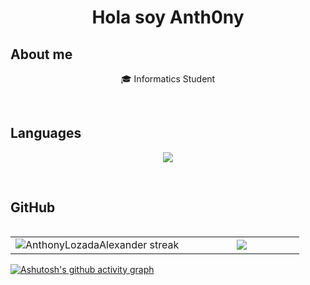 <h1 align="center">Hola soy Anth0ny  </h1> 

<h2>About me </h2>
<!--Intro start-->

<p align="center">
🎓 Informatics Student

<!--Intro end-->
</p>
<br>

<h2 >Languages </h2>
<!--tech stack icons-->
<p align="center">
  <a href="https://skillicons.dev">
    <img src="https://skillicons.dev/icons?i=cs,cpp,java,py,dotnet,git,github,vscode&perline=12" />
  </a>
</p>
<br>
<!--------------------------------------------------------------------------------------------------------------------------->

<h2>GitHub </h2>
<!--- stats & Trophy (start) -->
<p align="center">
  <table align="left">
  <tr border="none">
  <td width="60%" align="center">
    <img title="🔥 Get streak stats for your profile at git.io/streak-stats" alt="AnthonyLozadaAlexander streak" src="https://github-readme-streak-stats.herokuapp.com/?user=AnthonyLozadaAlexander&theme=dark&hide_border=false" /> 
  </td>

  <td width="40%" align="center">
    <img align="center" src="https://github-readme-stats.anuraghazra1.vercel.app/api/top-langs/?username=AnthonyLozadaAlexander&theme=dark&hide_border=false&no-bg=true&no-frame=true&langs_count=10"/>
  </td>
  </tr>
  </table>
</p>  
<!------------------------------------------------------------------------------------------------------------------------------------->

  [![Ashutosh's github activity graph](https://github-readme-activity-graph.vercel.app/graph?username=AnthonyLozadaAlexander&bg_color=0d1117&color=ffffff&line=ffff00&point=f9fafa&area=true&hide_border=true)](https://github.com/ashutosh00710/github-readme-activity-graph)


<!------------------------------------------------------------------------------------------------------------------------------------->
<!--- stats (end) -->
